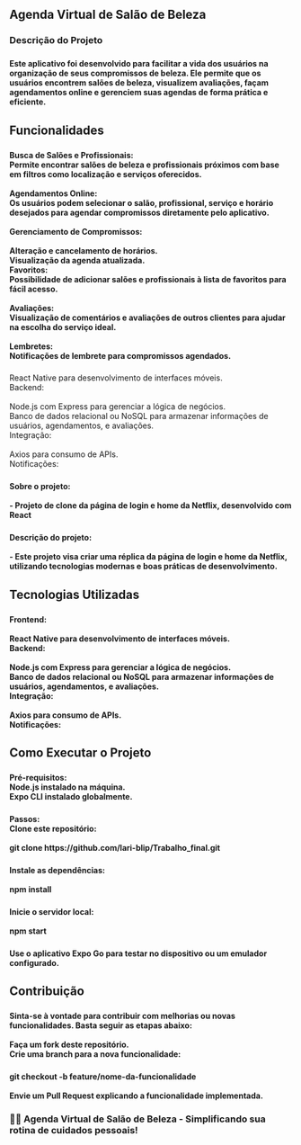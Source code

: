 <h2 align="left">Agenda Virtual de Salão de Beleza</h2>

###

<h3 align="left">Descrição do Projeto</h3>

###

<h4 align="left">Este aplicativo foi desenvolvido para facilitar a vida dos usuários na organização de seus compromissos de beleza. Ele permite que os usuários encontrem salões de beleza, visualizem avaliações, façam agendamentos online e gerenciem suas agendas de forma prática e eficiente.</h4>

###

<h2 align="left">Funcionalidades</h2>

###

<h4 align="left">Busca de Salões e Profissionais:<br>Permite encontrar salões de beleza e profissionais próximos com base em filtros como localização e serviços oferecidos.<br><br>Agendamentos Online:<br>Os usuários podem selecionar o salão, profissional, serviço e horário desejados para agendar compromissos diretamente pelo aplicativo.<br><br>Gerenciamento de Compromissos:<br><br>Alteração e cancelamento de horários.<br>Visualização da agenda atualizada.<br>Favoritos:<br>Possibilidade de adicionar salões e profissionais à lista de favoritos para fácil acesso.<br><br>Avaliações:<br>Visualização de comentários e avaliações de outros clientes para ajudar na escolha do serviço ideal.<br><br>Lembretes:<br>Notificações de lembrete para compromissos agendados.</h4>

###

<p align="left">React Native para desenvolvimento de interfaces móveis.<br>Backend:<br><br>Node.js com Express para gerenciar a lógica de negócios.<br>Banco de dados relacional ou NoSQL para armazenar informações de usuários, agendamentos, e avaliações.<br>Integração:<br><br>Axios para consumo de APIs.<br>Notificações:</p>

###

<h4 align="left">Sobre o projeto:<br><br>- Projeto de clone da página de login  e home da Netflix, desenvolvido com React</h4>

###

<h4 align="left">Descrição do projeto:<br><br>- Este projeto visa criar uma réplica da página de login e home da Netflix, utilizando tecnologias modernas e boas práticas de desenvolvimento.</h4>

###

<h2 align="left">Tecnologias Utilizadas</h2>

###

<h4 align="left">Frontend:<br><br>React Native para desenvolvimento de interfaces móveis.<br>Backend:<br><br>Node.js com Express para gerenciar a lógica de negócios.<br>Banco de dados relacional ou NoSQL para armazenar informações de usuários, agendamentos, e avaliações.<br>Integração:<br><br>Axios para consumo de APIs.<br>Notificações:</h4>

###

<h2 align="left">Como Executar o Projeto</h2>

###

<h4 align="left">Pré-requisitos:<br>Node.js instalado na máquina.<br>Expo CLI instalado globalmente.</h4>

###

<h4 align="left">Passos:<br>Clone este repositório:<br><br>git clone https://github.com/lari-blip/Trabalho_final.git</h4>

###

<h4 align="left">Instale as dependências:<br><br>npm install</h4>

###

<h4 align="left">Inicie o servidor local:<br><br>npm start</h4>

###

<h4 align="left">Use o aplicativo Expo Go para testar no dispositivo ou um emulador configurado.</h4>

###

<h2 align="left">Contribuição</h2>

###

<h4 align="left">Sinta-se à vontade para contribuir com melhorias ou novas funcionalidades. Basta seguir as etapas abaixo:<br><br>Faça um fork deste repositório.<br>Crie uma branch para a nova funcionalidade:</h4>

###

<h4 align="left">git checkout -b feature/nome-da-funcionalidade<br><br>Envie um Pull Request explicando a funcionalidade implementada.</h4>

###

<h3 align="left">💇‍♀️ Agenda Virtual de Salão de Beleza - Simplificando sua rotina de cuidados pessoais!</h3>

###
